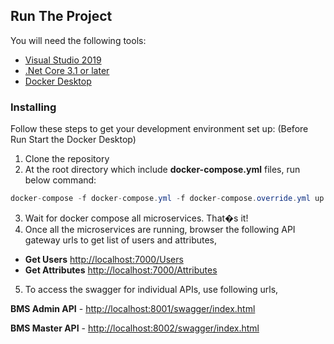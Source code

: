 
## Run The Project
You will need the following tools:

* [Visual Studio 2019](https://visualstudio.microsoft.com/downloads/)
* [.Net Core 3.1 or later](https://dotnet.microsoft.com/download/dotnet-core/3.1)
* [Docker Desktop](https://www.docker.com/products/docker-desktop)

### Installing
Follow these steps to get your development environment set up: (Before Run Start the Docker Desktop)
1. Clone the repository
2. At the root directory which include **docker-compose.yml** files, run below command:
```csharp
docker-compose -f docker-compose.yml -f docker-compose.override.yml up �d
```
3. Wait for docker compose all microservices. That�s it! 
4. Once all the microservices are running, browser the following API gateway urls to get list of users and attributes,

* **Get Users** [http://localhost:7000/Users](http://localhost:7000/Users)
* **Get Attributes** [http://localhost:7000/Attributes](http://localhost:7000/Attributes)

5. To access the swagger for individual APIs, use following urls,

**BMS Admin API** - [http://localhost:8001/swagger/index.html](http://localhost:8001/swagger/index.html)

**BMS Master API** - [http://localhost:8002/swagger/index.html](http://localhost:8002/swagger/index.html)